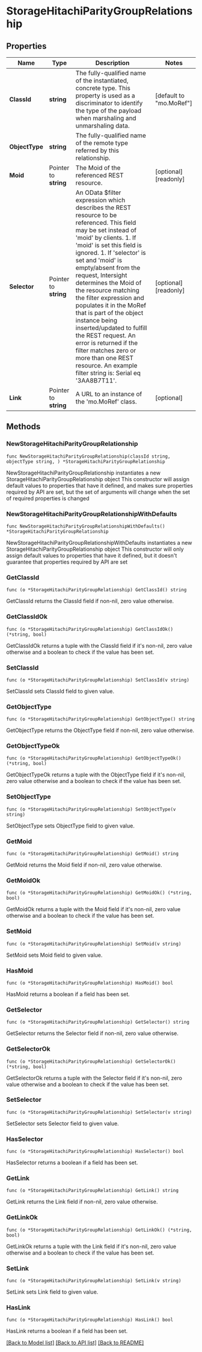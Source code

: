 # StorageHitachiParityGroupRelationship

## Properties

Name | Type | Description | Notes
------------ | ------------- | ------------- | -------------
**ClassId** | **string** | The fully-qualified name of the instantiated, concrete type. This property is used as a discriminator to identify the type of the payload when marshaling and unmarshaling data. | [default to "mo.MoRef"]
**ObjectType** | **string** | The fully-qualified name of the remote type referred by this relationship. | 
**Moid** | Pointer to **string** | The Moid of the referenced REST resource. | [optional] [readonly] 
**Selector** | Pointer to **string** | An OData $filter expression which describes the REST resource to be referenced. This field may be set instead of &#39;moid&#39; by clients. 1. If &#39;moid&#39; is set this field is ignored. 1. If &#39;selector&#39; is set and &#39;moid&#39; is empty/absent from the request, Intersight determines the Moid of the resource matching the filter expression and populates it in the MoRef that is part of the object instance being inserted/updated to fulfill the REST request. An error is returned if the filter matches zero or more than one REST resource. An example filter string is: Serial eq &#39;3AA8B7T11&#39;. | [optional] [readonly] 
**Link** | Pointer to **string** | A URL to an instance of the &#39;mo.MoRef&#39; class. | [optional] 

## Methods

### NewStorageHitachiParityGroupRelationship

`func NewStorageHitachiParityGroupRelationship(classId string, objectType string, ) *StorageHitachiParityGroupRelationship`

NewStorageHitachiParityGroupRelationship instantiates a new StorageHitachiParityGroupRelationship object
This constructor will assign default values to properties that have it defined,
and makes sure properties required by API are set, but the set of arguments
will change when the set of required properties is changed

### NewStorageHitachiParityGroupRelationshipWithDefaults

`func NewStorageHitachiParityGroupRelationshipWithDefaults() *StorageHitachiParityGroupRelationship`

NewStorageHitachiParityGroupRelationshipWithDefaults instantiates a new StorageHitachiParityGroupRelationship object
This constructor will only assign default values to properties that have it defined,
but it doesn't guarantee that properties required by API are set

### GetClassId

`func (o *StorageHitachiParityGroupRelationship) GetClassId() string`

GetClassId returns the ClassId field if non-nil, zero value otherwise.

### GetClassIdOk

`func (o *StorageHitachiParityGroupRelationship) GetClassIdOk() (*string, bool)`

GetClassIdOk returns a tuple with the ClassId field if it's non-nil, zero value otherwise
and a boolean to check if the value has been set.

### SetClassId

`func (o *StorageHitachiParityGroupRelationship) SetClassId(v string)`

SetClassId sets ClassId field to given value.


### GetObjectType

`func (o *StorageHitachiParityGroupRelationship) GetObjectType() string`

GetObjectType returns the ObjectType field if non-nil, zero value otherwise.

### GetObjectTypeOk

`func (o *StorageHitachiParityGroupRelationship) GetObjectTypeOk() (*string, bool)`

GetObjectTypeOk returns a tuple with the ObjectType field if it's non-nil, zero value otherwise
and a boolean to check if the value has been set.

### SetObjectType

`func (o *StorageHitachiParityGroupRelationship) SetObjectType(v string)`

SetObjectType sets ObjectType field to given value.


### GetMoid

`func (o *StorageHitachiParityGroupRelationship) GetMoid() string`

GetMoid returns the Moid field if non-nil, zero value otherwise.

### GetMoidOk

`func (o *StorageHitachiParityGroupRelationship) GetMoidOk() (*string, bool)`

GetMoidOk returns a tuple with the Moid field if it's non-nil, zero value otherwise
and a boolean to check if the value has been set.

### SetMoid

`func (o *StorageHitachiParityGroupRelationship) SetMoid(v string)`

SetMoid sets Moid field to given value.

### HasMoid

`func (o *StorageHitachiParityGroupRelationship) HasMoid() bool`

HasMoid returns a boolean if a field has been set.

### GetSelector

`func (o *StorageHitachiParityGroupRelationship) GetSelector() string`

GetSelector returns the Selector field if non-nil, zero value otherwise.

### GetSelectorOk

`func (o *StorageHitachiParityGroupRelationship) GetSelectorOk() (*string, bool)`

GetSelectorOk returns a tuple with the Selector field if it's non-nil, zero value otherwise
and a boolean to check if the value has been set.

### SetSelector

`func (o *StorageHitachiParityGroupRelationship) SetSelector(v string)`

SetSelector sets Selector field to given value.

### HasSelector

`func (o *StorageHitachiParityGroupRelationship) HasSelector() bool`

HasSelector returns a boolean if a field has been set.

### GetLink

`func (o *StorageHitachiParityGroupRelationship) GetLink() string`

GetLink returns the Link field if non-nil, zero value otherwise.

### GetLinkOk

`func (o *StorageHitachiParityGroupRelationship) GetLinkOk() (*string, bool)`

GetLinkOk returns a tuple with the Link field if it's non-nil, zero value otherwise
and a boolean to check if the value has been set.

### SetLink

`func (o *StorageHitachiParityGroupRelationship) SetLink(v string)`

SetLink sets Link field to given value.

### HasLink

`func (o *StorageHitachiParityGroupRelationship) HasLink() bool`

HasLink returns a boolean if a field has been set.


[[Back to Model list]](../README.md#documentation-for-models) [[Back to API list]](../README.md#documentation-for-api-endpoints) [[Back to README]](../README.md)


